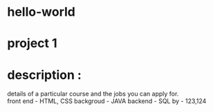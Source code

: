 # hello-world
<h1>project 1 </h1>
<h1>description :</h1>
details of a particular course and the jobs you can apply for.<br>
front end - HTML, CSS
backgroud - JAVA
backend - SQL
by - 123,124
